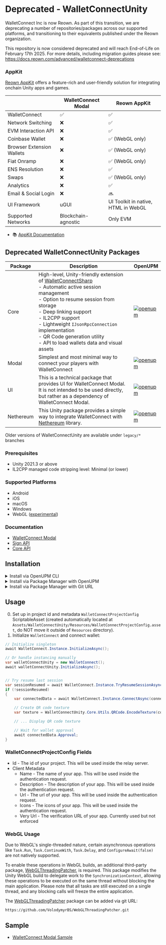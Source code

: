 # Deprecated - WalletConnectUnity

WalletConnect Inc is now Reown. As part of this transition, we are deprecating a number of repositories/packages across our supported platforms, and transitioning to their equivalents published under the Reown organization.

This repository is now considered deprecated and will reach End-of-Life on February 17th 2025. For more details, including migration guides please see: https://docs.reown.com/advanced/walletconnect-deprecations

### AppKit

[Reown AppKit](https://reown.com/appkit) offers a feature-rich and user-friendly solution for integrating onchain Unity apps and games.

|                           | WalletConnect Modal | Reown AppKit                        |
| ------------------------- | ------------------- | ----------------------------------- |
| WalletConnect             | ✅                  | ✅                                  |
| Network Switching         | ❌                  | ✅                                  |
| EVM Interaction API       | ❌                  | ✅                                  |
| Coinbase Wallet           | ❌                  | ✅ (WebGL only)                     |
| Browser Extension Wallets | ❌                  | ✅ (WebGL only)                     |
| Fiat Onramp               | ❌                  | ✅ (WebGL only)                     |
| ENS Resolution            | ❌                  | ✅                                  |
| Swaps                     | ❌                  | ✅ (WebGL only)                     |
| Analytics                 | ❌                  | ✅                                  |
| Email & Social Login      | ❌                  | 🔜                                  |
| UI Framework              | uGUI                | UI Toolkit in native, HTML in WebGL |
| Supported Networks        | Blockchain-agnostic | Only EVM                            |

- 📚 [AppKit Documentation](https://docs.reown.com/appkit/unity/core/installation)

## Deprecated WalletConnectUnity Packages

| Package   | Description                                                                                                                                                                                                                                                                                                                                                                              | OpenUPM                                                                                                                                                                                  |
| --------- | ---------------------------------------------------------------------------------------------------------------------------------------------------------------------------------------------------------------------------------------------------------------------------------------------------------------------------------------------------------------------------------------- | ---------------------------------------------------------------------------------------------------------------------------------------------------------------------------------------- |
| Core      | High-level, Unity-friendly extension of [WalletConnectSharp](https://github.com/WalletConnect/WalletConnectSharp)<br>- Automatic active session management<br>- Option to resume session from storage<br>- Deep linking support<br>- IL2CPP support<br>- Lightweight `IJsonRpcConnection` implementation<br>- QR Code generation utility<br>- API to load wallets data and visual assets | [![openupm](https://img.shields.io/npm/v/com.walletconnect.core?label=openupm&registry_uri=https://package.openupm.com)](https://openupm.com/packages/com.walletconnect.core/)           |
| Modal     | Simplest and most minimal way to connect your players with WalletConnect                                                                                                                                                                                                                                                                                                                 | [![openupm](https://img.shields.io/npm/v/com.walletconnect.modal?label=openupm&registry_uri=https://package.openupm.com)](https://openupm.com/packages/com.walletconnect.modal/)         |
| UI        | This is a technical package that provides UI for WalletConnect Modal. It is not intended to be used directly, but rather as a dependency of WalletConnect Modal.                                                                                                                                                                                                                         | [![openupm](https://img.shields.io/npm/v/com.walletconnect.ui?label=openupm&registry_uri=https://package.openupm.com)](https://openupm.com/packages/com.walletconnect.ui/)               |
| Nethereum | This Unity package provides a simple way to integrate WalletConnect with [Nethereum](https://nethereum.com) library.                                                                                                                                                                                                                                                                     | [![openupm](https://img.shields.io/npm/v/com.walletconnect.nethereum?label=openupm&registry_uri=https://package.openupm.com)](https://openupm.com/packages/com.walletconnect.nethereum/) |

Older versions of WalletConnectUnity are available under `legacy/*` branches

### Prerequisites

- Unity 2021.3 or above
- IL2CPP managed code stripping level: Minimal (or lower)

### Supported Platforms

- Android
- iOS
- macOS
- Windows
- WebGL ([experimental](#webgl-usage))

### Documentation

- [WalletConnect Modal](https://docs.walletconnect.com/advanced/walletconnectmodal/about?platform=unity)
- [Sign API](https://docs.walletconnect.com/api/sign/overview?platform=unity)
- [Core API](https://docs.walletconnect.com/api/core/pairing?platform=unity)

## Installation

<details>
  <summary>Install via OpenUPM CLI</summary>

To install packages via OpenUPM, you need to have [Node.js](https://nodejs.org/en/) and [openupm-cli](https://openupm.com/docs/getting-started.html#installing-openupm-cli) installed. Once you have them installed, you can run the following commands:

- **WalletConnect Modal**:
  ```bash
  openupm add com.walletconnect.modal
  ```
- **WalletConnectUnity Core**:
  ```bash
  openupm add com.walletconnect.core
  ```
  </details>

<details>
  <summary>Install via Package Manager with OpenUPM</summary>

0. Open `Advanced Project Settings` from the gear ⚙ menu located at the top right of the Package Manager’s toolbar
1. Add a new scoped registry with the following details:
   - Name: `OpenUPM`
   - URL: `https://package.openupm.com`
   - Scope(s): `com.walletconnect`
2. Press plus ➕ and then `Save` buttons
3. In the Package Manager windows open the add ➕ menu from the toolbar
4. Select `Add package by name...`
5. Enter the name of the package you want to install:
   - **WalletConnectUnity Modal**: `com.walletconnect.modal`
   - **WalletConnectUnity Core**: `com.walletconnect.core`
6. Press `Add` button

</details>

<details>
  <summary>Install via Package Manager with Git URL</summary>
 
  0. Open the add ➕  menu in the Package Manager’s toolbar
  1. Select `Add package from git URL...`
  2. Enter the package URL. Note that when installing via a git URL, the package manager won't install git dependencies automatically. It's important to install the packages in the order they are listed below. Otherwise, the installation may fail.
     - **WalletConnectUnity Core**: `https://github.com/WalletConnect/WalletConnectUnity.git?path=Packages/com.walletconnect.core`
     - **WalletConnectUnity UI**: `https://github.com/WalletConnect/WalletConnectUnity.git?path=Packages/com.walletconnect.ui`
     - **WalletConnectUnity Modal**: `https://github.com/WalletConnect/WalletConnectUnity.git?path=Packages/com.walletconnect.modal`   
  4. Press `Add` button

It's possible to lock the version of the package by adding `#{version}` at the end of the git URL, where `#{version}` is the git tag of the version you want to use.
For example, to install version `1.0.0` of WalletConnectUnity Modal, use the following URL:

```
https://github.com/WalletConnect/WalletConnectUnity.git?path=Packages/com.walletconnect.modal#modal/1.0.0
```

</details>

## Usage

0. Set up in project id and metadata `WalletConnectProjectConfig` ScriptableAsset (created automatically located at `Assets/WalletConnectUnity/Resources/WalletConnectProjectConfig.asset`, do NOT move it outside of `Resources` directory).
1. Initialize `WalletConnect` and connect wallet:

```csharp
// Initialize singleton
await WalletConnect.Instance.InitializeAsync();

// Or handle instancing manually
var walletConnectUnity = new WalletConnect();
await walletConnectUnity.InitializeAsync();


// Try resume last session
var sessionResumed = await WalletConnect.Instance.TryResumeSessionAsync();
if (!sessionResumed)
{
    var connectedData = await WalletConnect.Instance.ConnectAsync(connectOptions);

    // Create QR code texture
    var texture = WalletConnectUnity.Core.Utils.QRCode.EncodeTexture(connectedData.Uri);

    // ... Display QR code texture

    // Wait for wallet approval
    await connectedData.Approval;
}
```

### WalletConnectProjectConfig Fields

- Id - The id of your project. This will be used inside the relay server.
- Client Metadata
  - Name - The name of your app. This will be used inside the authentication request.
  - Description - The description of your app. This will be used inside the authentication request.
  - Url - The url of your app. This will be used inside the authentication request.
  - Icons - The icons of your app. This will be used inside the authentication request.
  - Very Url - The verification URL of your app. Currently used but not enforced

### WebGL Usage

Due to WebGL's single-threaded nature, certain asynchronous operations like `Task.Run`, `Task.ContinueWith`, `Task.Delay`, and `ConfigureAwait(false)` are not natively supported.

To enable these operations in WebGL builds, an additional third-party package, [WebGLThreadingPatcher](https://github.com/VolodymyrBS/WebGLThreadingPatcher), is required. This package modifies the Unity WebGL build to delegate work to the `SynchronizationContext`, allowing these operations to be executed on the same thread without blocking the main application. Please note that all tasks are still executed on a single thread, and any blocking calls will freeze the entire application.

The [WebGLThreadingPatcher](https://github.com/VolodymyrBS/WebGLThreadingPatcher) package can be added via git URL:

```
https://github.com/VolodymyrBS/WebGLThreadingPatcher.git
```

## Sample

- [WalletConnect Modal Sample](https://github.com/WalletConnect/WalletConnectUnity/tree/main/Packages/com.walletconnect.modal/Samples~/Modal%20Sample#readme)
